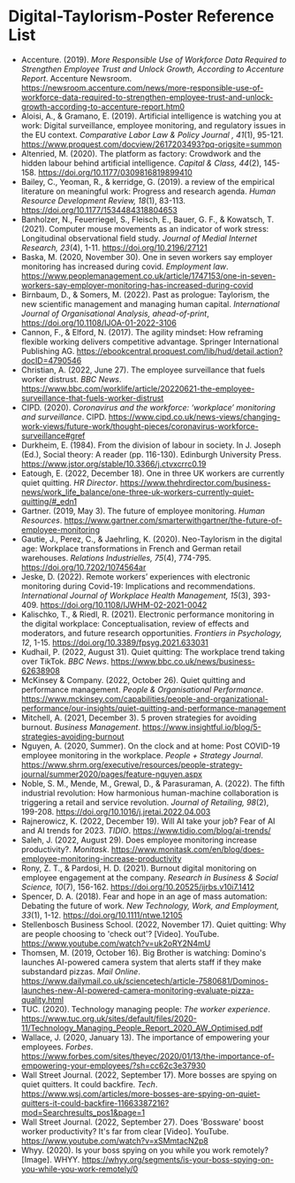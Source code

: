 # Digital-Taylorism-Poster Reference List
- Accenture. (2019). *More Responsible Use of Workforce Data Required to Strengthen Employee Trust and Unlock Growth, According to Accenture Report*. Accenture Newsroom. https://newsroom.accenture.com/news/more-responsible-use-of-workforce-data-required-to-strengthen-employee-trust-and-unlock-growth-according-to-accenture-report.htm0
- Aloisi, A., & Gramano, E. (2019). Artificial intelligence is watching you at work: Digital surveillance, employee monitoring, and regulatory issues in the EU context. *Comparative Labor Law & Policy Journal , 41*(1), 95-121. https://www.proquest.com/docview/2617203493?pq-origsite=summon
- Altenried, M. (2020). The platform as factory: Crowdwork and the hidden labour behind artificial intelligence. *Capital & Class, 44*(2), 145-158. https://doi.org/10.1177/0309816819899410
- Bailey, C., Yeoman, R., & kerridge, G. (2019). a review of the empirical literature on meaningful work: Progress and research agenda. *Human Resource Development Review, 18*(1), 83-113. https://doi.org/10.1177/1534484318804653
- Banholzer, N., Feuerriegel, S., Fleisch, E., Bauer, G. F., & Kowatsch, T. (2021). Computer mouse movements as an indicator of work stress: Longitudinal observational field study. *Journal of Medial Internet Research, 23*(4), 1-11. https://doi.org/10.2196/27121
- Baska, M. (2020, November 30). One in seven workers say employer monitoring has increased during covid. *Employment law*. https://www.peoplemanagement.co.uk/article/1747153/one-in-seven-workers-say-employer-monitoring-has-increased-during-covid
- Birnbaum, D., & Somers, M. (2022). Past as prologue: Taylorism, the new scientific management and managing human capital. *International Journal of Organisational Analysis, ahead-of-print*, https://doi.org/10.1108/IJOA-01-2022-3106
- Cannon, F., & Elford, N. (2017). The agility mindset: How reframing flexible working delivers competitive advantage. Springer International Publishing AG. https://ebookcentral.proquest.com/lib/hud/detail.action?docID=4790546 
- Christian, A. (2022, June 27). The employee surveillance that fuels worker distrust. *BBC News*. https://www.bbc.com/worklife/article/20220621-the-employee-surveillance-that-fuels-worker-distrust
- CIPD. (2020). *Coronavirus and the workforce: ‘workplace’ monitoring and surveillance*. CIPD. https://www.cipd.co.uk/news-views/changing-work-views/future-work/thought-pieces/coronavirus-workforce-surveillance#gref
- Durkheim, E. (1984). From the division of labour in society. In J. Joseph (Ed.), Social theory: A reader (pp. 116-130). Edinburgh University Press. https://www.jstor.org/stable/10.3366/j.ctvxcrrc0.19 
- Eatough, E. (2022, December 18). One in three UK workers are currently quiet quitting. *HR Director*. https://www.thehrdirector.com/business-news/work_life_balance/one-three-uk-workers-currently-quiet-quitting/#_edn1
- Gartner. (2019, May 3). The future of employee monitoring. *Human Resources*. https://www.gartner.com/smarterwithgartner/the-future-of-employee-monitoring 
- Gautie, J., Perez, C., & Jaehrling, K. (2020). Neo-Taylorism in the digital age: Workplace transformations in French and German retail warehouses. *Relations Industrielles, 75*(4), 774-795. https://doi.org/10.7202/1074564ar 
- Jeske, D. (2022). Remote workers’ experiences with electronic monitoring during Covid-19: Implications and recommendations. *International Journal of Workplace Health Management, 15*(3), 393-409. https://doi.org/10.1108/IJWHM-02-2021-0042 
- Kalischko, T., & Riedl, R. (2021). Electronic performance monitoring in the digital workplace: Conceptualisation, review of effects and moderators, and future research opportunities. *Frontiers in Psychology, 12*, 1-15. https://doi.org/10.3389/fpsyg.2021.633031 
- Kudhail, P. (2022, August 31). Quiet quitting: The workplace trend taking over TikTok. *BBC News*. https://www.bbc.co.uk/news/business-62638908 
- McKinsey & Company. (2022, October 26). Quiet quitting and performance management. *People & Organisational Performance*. https://www.mckinsey.com/capabilities/people-and-organizational-performance/our-insights/quiet-quitting-and-performance-management
- Mitchell, A. (2021, December 3). 5 proven strategies for avoiding burnout. *Business Management*. https://www.insightful.io/blog/5-strategies-avoiding-burnout
- Nguyen, A. (2020, Summer). On the clock and at home: Post COVID-19 employee monitoring in the workplace. *People + Strategy Journal*. https://www.shrm.org/executive/resources/people-strategy-journal/summer2020/pages/feature-nguyen.aspx
- Noble, S. M., Mende, M., Grewal, D., & Parasuraman, A. (2022). The fifth industrial revolution: How harmonious human-machine collaboration is triggering a retail and service revolution. *Journal of Retailing, 98*(2), 199-208. https://doi.org/10.1016/j.jretai.2022.04.003 
- Rajnerowicz, K. (2022, December 19). Will AI take your job? Fear of AI and AI trends for 2023. *TIDIO*. https://www.tidio.com/blog/ai-trends/
- Saleh, J. (2022, August 29). Does employee monitoring increase productivity?. *Monitask*. https://www.monitask.com/en/blog/does-employee-monitoring-increase-productivity
- Rony, Z. T., & Pardosi, H. D. (2021). Burnout digital monitoring on employee engagement at the company. *Research in Business & Social Science, 10*(7), 156-162. https://doi.org/10.20525/ijrbs.v10i7.1412
- Spencer, D. A. (2018). Fear and hope in an age of mass automation: Debating the future of work. *New Technology, Work, and Employment, 33*(1), 1-12. https://doi.org/10.1111/ntwe.12105
- Stellenbosch Business School. (2022, November 17). Quiet quitting: Why are people choosing to 'check out'? [Video]. YouTube. https://www.youtube.com/watch?v=uk2oRY2N4mU
- Thomsen, M. (2019, October 16). Big Brother is watching: Domino's launches AI-powered camera system that alerts staff if they make substandard pizzas. *Mail Online*. https://www.dailymail.co.uk/sciencetech/article-7580681/Dominos-launches-new-AI-powered-camera-monitoring-evaluate-pizza-quality.html
- TUC. (2020). Technology managing people: *The worker experience*. https://www.tuc.org.uk/sites/default/files/2020-11/Technology_Managing_People_Report_2020_AW_Optimised.pdf
- Wallace, J. (2020, January 13). The importance of empowering your employees. *Forbes*. https://www.forbes.com/sites/theyec/2020/01/13/the-importance-of-empowering-your-employees/?sh=cc62c3e37930
- Wall Street Journal. (2022, September 17). More bosses are spying on quiet quitters. It could backfire. *Tech*. https://www.wsj.com/articles/more-bosses-are-spying-on-quiet-quitters-it-could-backfire-11663387216?mod=Searchresults_pos1&page=1
- Wall Street Journal. (2022, September 27). Does 'Bossware' boost worker productivity? It's far from clear [Video]. YouTube. https://www.youtube.com/watch?v=xSMmtacN2p8 
- Whyy. (2020). Is your boss spying on you while you work remotely? [Image]. WHYY. https://whyy.org/segments/is-your-boss-spying-on-you-while-you-work-remotely/0
